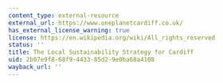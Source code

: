 ```yaml
---
content_type: external-resource
external_url: https://www.oneplanetcardiff.co.uk/
has_external_license_warning: true
license: https://en.wikipedia.org/wiki/All_rights_reserved
status: ''
title: The Local Sustainability Strategy for Cardiff
uid: 2b07e9f8-68f9-4433-85d2-9e0ba68a4108
wayback_url: ''
---
```

